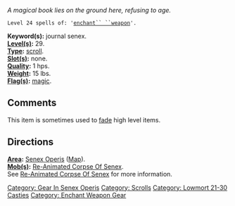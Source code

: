 *A magical book lies on the ground here, refusing to age.*

`Level 24 spells of: '`[`enchant`` ``weapon`](Enchant_Weapon "wikilink")`'.`

**Keyword(s):** journal senex.  
**[Level(s)](Object_Level "wikilink"):** 29.  
**[Type](:Category:_Object_Types "wikilink"):**
[scroll](:Category:_Scrolls "wikilink").  
**[Slot(s)](Object_Slots "wikilink"):** none.  
**[Quality](Object_Quality "wikilink"):** 1 hps.  
**[Weight](Object_Weight "wikilink"):** 15 lbs.  
**[Flag(s)](:Category:_Object_Flags "wikilink"):**
[magic](Magic_Flag "wikilink").  

## Comments

This item is sometimes used to [fade](Fading "wikilink") high level
items.

## Directions

**[Area](:Category:_Areas "wikilink"):** [Senex
Operis](:Category:_Senex_Operis "wikilink")
([Map](Senex_Operis_Map "wikilink")).  
**[Mob(s)](:Category:_Mobs "wikilink"):** [Re-Animated Corpse Of
Senex](Re-Animated_Corpse_Of_Senex "wikilink").  
See [Re-Animated Corpse Of
Senex](Re-Animated_Corpse_Of_Senex "wikilink") for more information.  

[Category: Gear In Senex
Operis](Category:_Gear_In_Senex_Operis "wikilink") [Category:
Scrolls](Category:_Scrolls "wikilink") [Category: Lowmort 21-30
Casties](Category:_Lowmort_21-30_Casties "wikilink") [Category: Enchant
Weapon Gear](Category:_Enchant_Weapon_Gear "wikilink")
